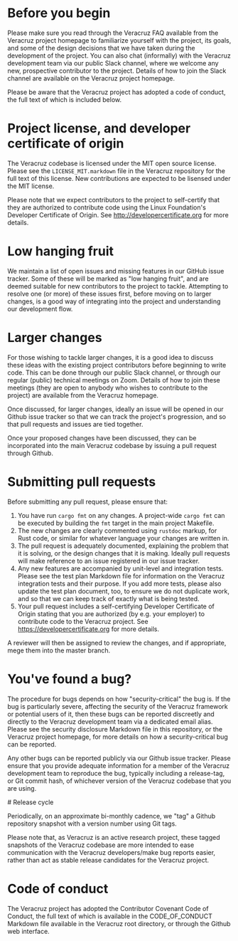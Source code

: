 # Before you begin

Please make sure you read through the Veracruz FAQ available from the
Veracruz project homepage to familiarize yourself with the project, its
goals, and some of the design decisions that we have taken during the
development of the project.  You can also chat (informally) with the
Veracruz development team via our public Slack channel, where we welcome
any new, prospective contributor to the project.  Details of how to
join the Slack channel are available on the Veracruz project homepage.

Please be aware that the Veracruz project has adopted a code of conduct,
the full text of which is included below.

# Project license, and developer certificate of origin

The Veracruz codebase is licensed under the MIT open source license.
Please see the `LICENSE_MIT.markdown` file in the Veracruz repository for the
full text of this license.  New contributions are expected to be lisensed
under the MIT license.

Please note that we expect contributors to the project to self-certify
that they are authorized to contribute code using the Linux Foundation's
Developer Certificate of Origin.  See http://developercertificate.org for
more details.

# Low hanging fruit

We maintain a list of open issues and missing features in our GitHub
issue tracker.  Some of these will be marked as "low hanging fruit", and
are deemed suitable for new contributors to the project to tackle.
Attempting to resolve one (or more) of these issues first, before moving
on to larger changes, is a good way of integrating into the project and
understanding our development flow.

# Larger changes

For those wishing to tackle larger changes, it is a good idea to discuss
these ideas with the existing project contributors before beginning to
write code.  This can be done through our public Slack channel, or through
our regular (public) technical meetings on Zoom.  Details of how to join
these meetings (they are open to anybody who wishes to contribute to the
project) are available from the Veracruz homepage.

Once discussed, for larger changes, ideally an issue will be opened in
our Github issue tracker so that we can track the project's progression,
and so that pull requests and issues are tied together.

Once your proposed changes have been discussed, they can be incorporated
into the main Veracruz codebase by issuing a pull request through Github.

# Submitting pull requests

Before submitting any pull request, please ensure that:
1. You have run `cargo fmt` on any changes.  A project-wide `cargo fmt`
   can be executed by building the `fmt` target in the main project
   Makefile.
2. The new changes are clearly commented using `rustdoc` markup, for
   Rust code, or similar for whatever language your changes are written
   in.
3. The pull request is adequately documented, explaining the problem that
   it is solving, or the design changes that it is making.  Ideally pull
   requests will make reference to an issue registered in our issue
   tracker.
4. Any new features are accompanied by unit-level and integration tests.
   Please see the test plan Markdown file for information on the Veracruz
   integration tests and their purpose.  If you add more tests, please
   also update the test plan document, too, to ensure we do not duplicate
   work, and so that we can keep track of exactly what is being tested.
5. Your pull request includes a self-certifying Developer Certificate of
   Origin stating that you are authorized (by e.g. your employer) to
   contribute code to the Veracruz project.  See
   https://developercertificate.org for more details.

A reviewer will then be assigned to review the changes, and if appropriate,
mege them into the master branch.

# You've found a bug?

The procedure for bugs depends on how "security-critical" the bug is.  If
the bug is particularly severe, affecting the security of the Veracruz
framework or potential users of it, then these bugs can be reported
discreetly and directly to the Veracruz development team via a dedicated
email alias.  Please see the security disclosure Markdown file in this
repository, or the Veracruz project homepage, for more details on how a
security-critical bug can be reported.

Any other bugs can be reported publicly via our Github issue tracker.
Please ensure that you provide adequate information for a member of the
Veracruz development team to reproduce the bug, typically including a
release-tag, or Git commit hash, of whichever version of the Veracruz
codebase that you are using.

# Release cycle

Periodically, on an approximate bi-monthly cadence, we "tag" a Github
repository snapshot with a version number using Git tags.

Please note that, as Veracruz is an active research project, these tagged
snapshots of the Veracruz codebase are more intended to ease communication
with the Veracruz developers/make bug reports easier, rather than act as
stable release candidates for the Veracruz project.

# Code of conduct

The Veracruz project has adopted the Contributor Covenant Code of Conduct,
the full text of which is available in the CODE_OF_CONDUCT Markdown file
available in the Veracruz root directory, or through the Github web
interface.
